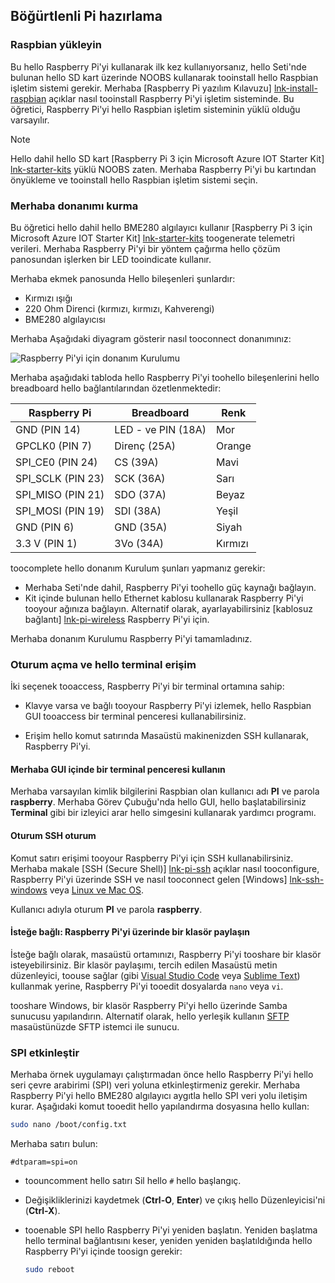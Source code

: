 ## <a name="prepare-your-raspberry-pi"></a>Böğürtlenli Pi hazırlama

### <a name="install-raspbian"></a>Raspbian yükleyin

Bu hello Raspberry Pi'yi kullanarak ilk kez kullanıyorsanız, hello Seti'nde bulunan hello SD kart üzerinde NOOBS kullanarak tooinstall hello Raspbian işletim sistemi gerekir. Merhaba [Raspberry Pi yazılım Kılavuzu] [ lnk-install-raspbian] açıklar nasıl tooinstall Raspberry Pi'yi işletim sisteminde. Bu öğretici, Raspberry Pi'yi hello Raspbian işletim sisteminin yüklü olduğu varsayılır.

> [!NOTE]
> Hello dahil hello SD kart [Raspberry Pi 3 için Microsoft Azure IOT Starter Kit] [ lnk-starter-kits] yüklü NOOBS zaten. Merhaba Raspberry Pi'yi bu kartından önyükleme ve tooinstall hello Raspbian işletim sistemi seçin.

### <a name="set-up-hello-hardware"></a>Merhaba donanımı kurma

Bu öğretici hello dahil hello BME280 algılayıcı kullanır [Raspberry Pi 3 için Microsoft Azure IOT Starter Kit] [ lnk-starter-kits] toogenerate telemetri verileri. Merhaba Raspberry Pi'yi bir yöntem çağırma hello çözüm panosundan işlerken bir LED tooindicate kullanır.

Merhaba ekmek panosunda Hello bileşenleri şunlardır:

- Kırmızı ışığı
- 220 Ohm Direnci (kırmızı, kırmızı, Kahverengi)
- BME280 algılayıcısı

Merhaba Aşağıdaki diyagram gösterir nasıl tooconnect donanımınız:

![Raspberry Pi'yi için donanım Kurulumu][img-connection-diagram]

Merhaba aşağıdaki tabloda hello Raspberry Pi'yi toohello bileşenlerini hello breadboard hello bağlantılarından özetlenmektedir:

| Raspberry Pi            | Breadboard             |Renk         |
| ----------------------- | ---------------------- | ------------- |
| GND (PIN 14)            | LED - ve PIN (18A)      | Mor          |
| GPCLK0 (PIN 7)          | Direnç (25A)         | Orange          |
| SPI_CE0 (PIN 24)        | CS (39A)               | Mavi          |
| SPI_SCLK (PIN 23)       | SCK (36A)              | Sarı        |
| SPI_MISO (PIN 21)       | SDO (37A)              | Beyaz         |
| SPI_MOSI (PIN 19)       | SDI (38A)              | Yeşil         |
| GND (PIN 6)             | GND (35A)              | Siyah         |
| 3.3 V (PIN 1)           | 3Vo (34A)              | Kırmızı           |

toocomplete hello donanım Kurulum şunları yapmanız gerekir:

- Merhaba Seti'nde dahil, Raspberry Pi'yi toohello güç kaynağı bağlayın.
- Kit içinde bulunan hello Ethernet kablosu kullanarak Raspberry Pi'yi tooyour ağınıza bağlayın. Alternatif olarak, ayarlayabilirsiniz [kablosuz bağlantı] [ lnk-pi-wireless] Raspberry Pi'yi için.

Merhaba donanım Kurulumu Raspberry Pi'yi tamamladınız.

### <a name="sign-in-and-access-hello-terminal"></a>Oturum açma ve hello terminal erişim

İki seçenek tooaccess, Raspberry Pi'yi bir terminal ortamına sahip:

- Klavye varsa ve bağlı tooyour Raspberry Pi'yi izlemek, hello Raspbian GUI tooaccess bir terminal penceresi kullanabilirsiniz.

- Erişim hello komut satırında Masaüstü makinenizden SSH kullanarak, Raspberry Pi'yi.

#### <a name="use-a-terminal-window-in-hello-gui"></a>Merhaba GUI içinde bir terminal penceresi kullanın

Merhaba varsayılan kimlik bilgilerini Raspbian olan kullanıcı adı **PI** ve parola **raspberry**. Merhaba Görev Çubuğu'nda hello GUI, hello başlatabilirsiniz **Terminal** gibi bir izleyici arar hello simgesini kullanarak yardımcı programı.

#### <a name="sign-in-with-ssh"></a>Oturum SSH oturum

Komut satırı erişimi tooyour Raspberry Pi'yi için SSH kullanabilirsiniz. Merhaba makale [SSH (Secure Shell)] [ lnk-pi-ssh] açıklar nasıl tooconfigure, Raspberry Pi'yi üzerinde SSH ve nasıl tooconnect gelen [Windows] [ lnk-ssh-windows] veya [Linux ve Mac OS][lnk-ssh-linux].

Kullanıcı adıyla oturum **PI** ve parola **raspberry**.

#### <a name="optional-share-a-folder-on-your-raspberry-pi"></a>İsteğe bağlı: Raspberry Pi'yi üzerinde bir klasör paylaşın

İsteğe bağlı olarak, masaüstü ortamınızı, Raspberry Pi'yi tooshare bir klasör isteyebilirsiniz. Bir klasör paylaşımı, tercih edilen Masaüstü metin düzenleyici, toouse sağlar (gibi [Visual Studio Code](https://code.visualstudio.com/) veya [Sublime Text](http://www.sublimetext.com/)) kullanmak yerine, Raspberry Pi'yi tooedit dosyalarda `nano` veya `vi`.

tooshare Windows, bir klasör Raspberry Pi'yi hello üzerinde Samba sunucusu yapılandırın. Alternatif olarak, hello yerleşik kullanın [SFTP](https://www.raspberrypi.org/documentation/remote-access/) masaüstünüzde SFTP istemci ile sunucu.

### <a name="enable-spi"></a>SPI etkinleştir

Merhaba örnek uygulamayı çalıştırmadan önce hello Raspberry Pi'yi hello seri çevre arabirimi (SPI) veri yoluna etkinleştirmeniz gerekir. Merhaba Raspberry Pi'yi hello BME280 algılayıcı aygıtla hello SPI veri yolu iletişim kurar. Aşağıdaki komut tooedit hello yapılandırma dosyasına hello kullan:

```sh
sudo nano /boot/config.txt
```

Merhaba satırı bulun:

`#dtparam=spi=on`

- toouncomment hello satırı Sil hello `#` hello başlangıç.
- Değişikliklerinizi kaydetmek (**Ctrl-O**, **Enter**) ve çıkış hello Düzenleyicisi'ni (**Ctrl-X**).
- tooenable SPI hello Raspberry Pi'yi yeniden başlatın. Yeniden başlatma hello terminal bağlantısını keser, yeniden yeniden başlatıldığında hello Raspberry Pi'yi içinde toosign gerekir:

  ```sh
  sudo reboot
  ```


[img-connection-diagram]: media/iot-suite-raspberry-pi-kit-prepare-pi/rpi2_remote_monitoring.png

[lnk-install-raspbian]: https://www.raspberrypi.org/learning/software-guide/quickstart/
[lnk-pi-wireless]: https://www.raspberrypi.org/documentation/configuration/wireless/README.md
[lnk-pi-ssh]: https://www.raspberrypi.org/documentation/remote-access/ssh/README.md
[lnk-ssh-windows]: https://www.raspberrypi.org/documentation/remote-access/ssh/windows.md
[lnk-ssh-linux]: https://www.raspberrypi.org/documentation/remote-access/ssh/unix.md
[lnk-starter-kits]: https://azure.microsoft.com/develop/iot/starter-kits/